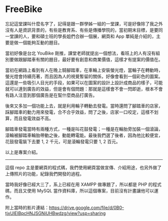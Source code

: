 # FreeBike

忘記這堂課叫什麼名字了，記得是跟一群學姊一組的一堂課，可是好像除了我之外沒有人是資訊背景的，有些是教育系、有些是傳播學院的，當初期末目標，是要同一堂課的人，要和碩士班的學長姐們合辦一個展，網頁和 App 單純是介紹的，主要是做一個能夠互動的題目。

當初好像是台北 YouBike 剛推，課堂老師就提出一個想法，看班上的人有沒有組別要做跟腳踏車有關的題目，最好要有創意和商業價值，這樣才有提案的價值在。

當初在網路上看到有人在晚上騎腳踏車，在車輪上安裝螢光燈，當輪子在轉動時，螢光燈會持續亮著，而且因為人的視覺暫留的關係，好像會看到一個彩色的圖案。這還是一些吸引人目光的手段，如果可以在圖案的設計上設計成商品的樣子，可能就可以達到廣告的效益，但是會有個問題：那就是這樣會不會一閃即逝，根本不會有路人注意到那個廣告是在幫什麼商品打廣告。

後來又多加一個功能上去，就是利用輪子轉動去發電。當時還問了腳踏車的店家，踩腳踏車的動力用來發電，合不合乎效益，問了之後，店家一口咬定，這樣不划算，而且發電效益不高。

腳踏車發電當時有兩種方式，一種是叫花鼓發電；一種是在輪胎旁加裝一個滾論，滾輪被腳踏車輪胎帶動之後，動能轉電能。最後我們選了後者，因為他比較便宜，花鼓發電裝下去要 1, 2 千元，可是滾輪發電只要 1, 2 百元。

以上是專案介紹。

---

這個 repo 主是要網頁的程式碼，我們使用網頁當做宣傳、介紹用途，也另外做了上傳照片的功能，紀錄我們開發的過程。

當時我好像已經大三了，系上已經在用 XAMPP 做專題了，所以都是 PHP 的程式碼，而且又使用 MySQL 當作資料庫，所以這個專案，目前沒有計畫讓他可以運作。

附上當時的影片連結：https://drive.google.com/file/d/0B0-tjxUlEIBpcHNJSGNiUHBwdzg/view?usp=sharing
